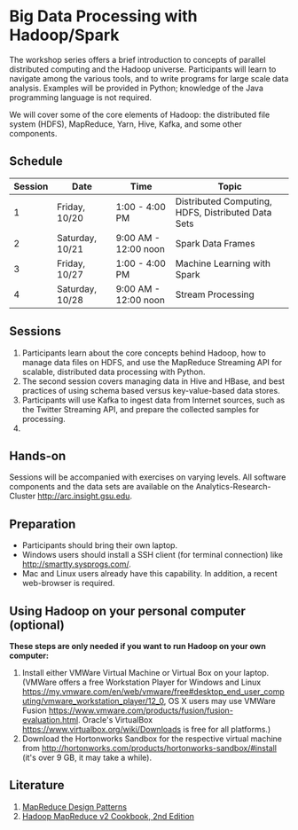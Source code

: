 # Big Data Processing with Hadoop/Spark
The workshop series offers a brief introduction to concepts of parallel distributed computing and the Hadoop universe. Participants will learn to navigate among the various tools, and to write programs for large scale data analysis. Examples will be provided in Python; knowledge of the Java programming language is not required.

We will cover some of the core elements of Hadoop: the distributed file system (HDFS), MapReduce, Yarn, Hive, Kafka, and some other components.

## Schedule

Session | Date | Time | Topic
--------|------|------|------
1| Friday, 10/20 | 1:00 - 4:00 PM | Distributed Computing, HDFS, Distributed Data Sets
2| Saturday, 10/21 | 9:00 AM - 12:00 noon | Spark Data Frames
3| Friday, 10/27 | 1:00 - 4:00 PM | Machine Learning with Spark
4| Saturday, 10/28 | 9:00 AM - 12:00 noon | Stream Processing 



## Sessions

1. Participants learn about the core concepts behind Hadoop, how to manage data files on HDFS, and use the MapReduce Streaming API for scalable, distributed data processing with Python.
2. The second session covers managing data in Hive and HBase, and best practices of using schema based versus key-value-based data stores.
3. Participants will use Kafka to ingest data from Internet sources, such as the Twitter Streaming API, and prepare the collected samples for processing.
4. 

<!--
##Objectiv:
The workshop series offers a brief introduction to concepts of parallel distributed computing and the Hadoop universe. Participants will learn to navigate among the various tools, and to write programs for large scale data analysis. Examples will be provided in Python and R, knowledge of the Java programming language is not required.
-->
## Hands-on
Sessions will be accompanied with exercises on varying levels. All software components and the data sets are available on the Analytics-Research-Cluster http://arc.insight.gsu.edu.

## Preparation
- Participants should bring their own laptop.
- Windows users should install a SSH client (for terminal connection) like http://smartty.sysprogs.com/.
- Mac and Linux users already have this capability.
In addition, a recent web-browser is required.

## Using Hadoop on your personal computer (optional)
**These steps are only needed if you want to run Hadoop on your own computer:**
1. Install either VMWare Virtual Machine or Virtual Box on your laptop. (VMWare offers a free Workstation Player for Windows and Linux https://my.vmware.com/en/web/vmware/free#desktop_end_user_computing/vmware_workstation_player/12_0, OS X users may use VMWare Fusion https://www.vmware.com/products/fusion/fusion-evaluation.html. Oracle's VirtualBox https://www.virtualbox.org/wiki/Downloads is free for all platforms.)
2. Download the Hortonworks Sandbox for the respective virtual machine from http://hortonworks.com/products/hortonworks-sandbox/#install (it's over 9 GB, it may take a while).


## Literature
1. [MapReduce Design Patterns](http://it-ebooks.info/book/1264/)
2. [Hadoop MapReduce v2 Cookbook, 2nd Edition](http://it-ebooks.info/book/4891/)
